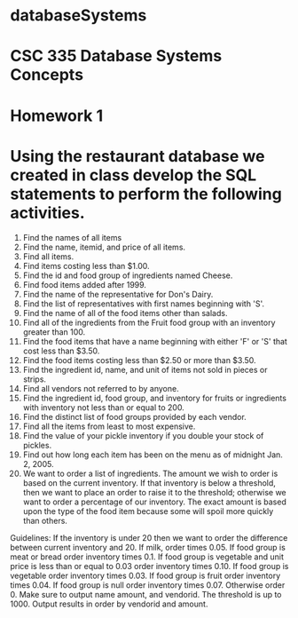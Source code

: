 # databaseSystems

# CSC 335 Database Systems Concepts
# Homework 1

# Using the restaurant database we created in class develop the SQL statements to perform the following activities.

1. Find the names of all items
2. Find the name, itemid, and price of all items.
3. Find all items.
4. Find items costing less than $1.00.
5. Find the id and food group of ingredients named Cheese.
6. Find food items added after 1999.
7. Find the name of the representative for Don's Dairy.
8. Find the list of representatives with first names beginning with 'S'.
9. Find the name of all of the food items other than salads.
10. Find all of the ingredients from the Fruit food group with an inventory greater than 100.
11. Find the food items that have a name beginning with either 'F' or 'S' that cost less than $3.50.
12. Find the food items costing less than $2.50 or more than $3.50.
13. Find the ingredient id, name, and unit of items not sold in pieces or strips.
14. Find all vendors not referred to by anyone.
15. Find the ingredient id, food group, and inventory for fruits or ingredients with inventory not less than or equal to 200.
16. Find the distinct list of food groups provided by each vendor.
17. Find all the items from least to most expensive.
18. Find the value of your pickle inventory if you double your stock of pickles.
19. Find out how long each item has been on the menu as of midnight Jan. 2, 2005.
20. We want to order a list of ingredients. The amount we wish to order is based on the current inventory. If that inventory is below a threshold, then we want to place an order to raise it to the threshold; otherwise we want to order a percentage of our inventory. The exact amount is based upon the type of the food item because some will spoil more quickly than others.

Guidelines:
  If the inventory is under 20 then we want to order the difference between current inventory and 20. If milk, order times 0.05.
  If food group is meat or bread order inventory times 0.1.
  If food group is vegetable and unit price is less than or equal to 0.03 order inventory times 0.10.
  If food group is vegetable order inventory times 0.03.
  If food group is fruit order inventory times 0.04.
  If food group is null order inventory times 0.07.
  Otherwise order 0.
  Make sure to output name amount, and vendorid.
  The threshold is up to 1000. Output results in order by vendorid and amount.
